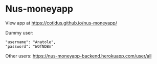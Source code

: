 # Nus-moneyapp

View app at https://cotldus.github.io/nus-moneyapp/

Dummy user:

    "username": "Anatole",
    "password": "WOfNDBm"
   
Other users: https://nus-moneyapp-backend.herokuapp.com/user/all
